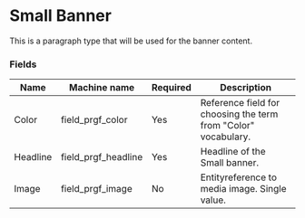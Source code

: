 # Small Banner
This is a paragraph type that will be used for the banner content.

### Fields
| Name  | Machine name | Required | Description |
| ------------- | ------------- | ------------- | ------------- |
| Color | field\_prgf_color | Yes | Reference field for choosing the term from "Color" vocabulary. |
| Headline | field\_prgf_headline | Yes | Headline of the Small banner. |
| Image | field\_prgf_image | No | Entityreference to media image. Single value. |
